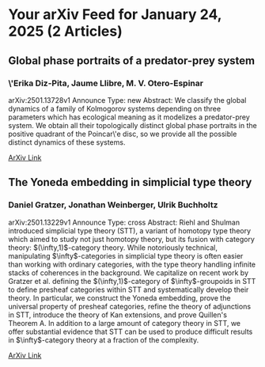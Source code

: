 <h1>Your arXiv Feed for January 24, 2025 (2 Articles)</h1>
<h2>Global phase portraits of a predator-prey system</h2>
<h3>\'Erika Diz-Pita, Jaume Llibre, M. V. Otero-Espinar</h3>
<p>arXiv:2501.13728v1 Announce Type: new 
Abstract: We classify the global dynamics of a family of Kolmogorov systems depending on three parameters which has ecological meaning as it modelizes a predator-prey system. We obtain all their topologically distinct global phase portraits in the positive quadrant of the Poincar\'e disc, so we provide all the possible distinct dynamics of these systems.</p>
<a href='https://arxiv.org/abs/2501.13728'>ArXiv Link</a>

<h2>The Yoneda embedding in simplicial type theory</h2>
<h3>Daniel Gratzer, Jonathan Weinberger, Ulrik Buchholtz</h3>
<p>arXiv:2501.13229v1 Announce Type: cross 
Abstract: Riehl and Shulman introduced simplicial type theory (STT), a variant of homotopy type theory which aimed to study not just homotopy theory, but its fusion with category theory: $(\infty,1)$-category theory. While notoriously technical, manipulating $\infty$-categories in simplicial type theory is often easier than working with ordinary categories, with the type theory handling infinite stacks of coherences in the background. We capitalize on recent work by Gratzer et al. defining the $(\infty,1)$-category of $\infty$-groupoids in STT to define presheaf categories within STT and systematically develop their theory. In particular, we construct the Yoneda embedding, prove the universal property of presheaf categories, refine the theory of adjunctions in STT, introduce the theory of Kan extensions, and prove Quillen's Theorem A. In addition to a large amount of category theory in STT, we offer substantial evidence that STT can be used to produce difficult results in $\infty$-category theory at a fraction of the complexity.</p>
<a href='https://arxiv.org/abs/2501.13229'>ArXiv Link</a>


